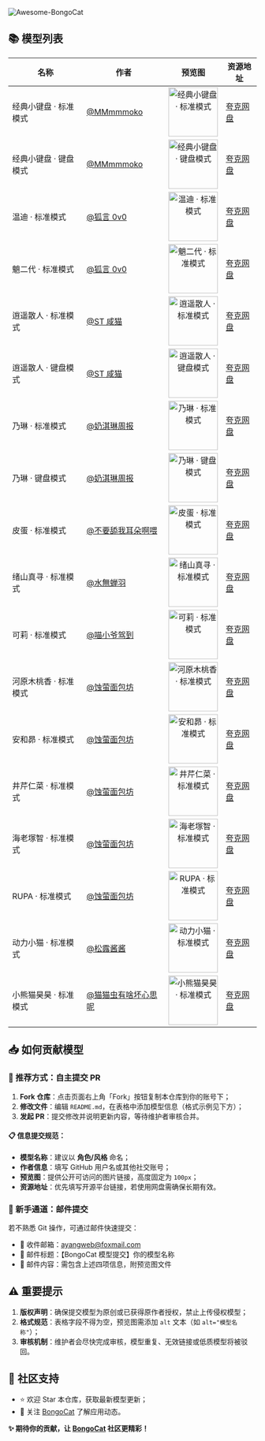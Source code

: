 ![Awesome-BongoCat](https://socialify.git.ci/ayangweb/Awesome-BongoCat/image?custom_description=&description=1&font=Source+Code+Pro&forks=1&issues=1&logo=https%3A%2F%2Fgithub.com%2Fayangweb%2FBongoCat%2Fblob%2Fmaster%2Fsrc-tauri%2Fassets%2Flogo-mac.png%3Fraw%3Dtrue&name=1&owner=1&pattern=Brick+Wall&pulls=1&stargazers=1&theme=Auto)

## 📚 模型列表

| 名称                  | 作者                                                               | 预览图                                                                                                                                                              | 资源地址                                        |
| --------------------- | ------------------------------------------------------------------ | ------------------------------------------------------------------------------------------------------------------------------------------------------------------- | ----------------------------------------------- |
| 经典小键盘 · 标准模式 | [@MMmmmoko](https://space.bilibili.com/5808772)                    | <div align="center"><img src="https://i0.hdslb.com/bfs/openplatform/7a475b7e96151137ef8907c7a91bd3e854f0bbfb.png" height="100" alt="经典小键盘 · 标准模式" /></div> | [夸克网盘](https://pan.quark.cn/s/617015c498b2) |
| 经典小键盘 · 键盘模式 | [@MMmmmoko](https://space.bilibili.com/5808772)                    | <div align="center"><img src="https://i0.hdslb.com/bfs/openplatform/5f68f5de2498cad00f8ac9a4c8a28a7f2665be75.png" height="100" alt="经典小键盘 · 键盘模式" /></div> | [夸克网盘](https://pan.quark.cn/s/330ddf65f592) |
| 温迪 · 标准模式       | [@狐言 0v0](https://www.bilibili.com/video/BV1Dd4y1u7FR)           | <div align="center"><img src="https://i0.hdslb.com/bfs/openplatform/c9c2cc355b1effcbcb5685c7f928c7321900757b.png" height="100" alt="温迪 · 标准模式" /></div>       | [夸克网盘](https://pan.quark.cn/s/be26650c9962) |
| 魈二代 · 标准模式     | [@狐言 0v0](https://www.bilibili.com/video/BV1ZX4y1z7ML)           | <div align="center"><img src="https://i0.hdslb.com/bfs/openplatform/7ac1930ee66efc940bfea0bdd77549cb259e4f64.png" height="100" alt="魈二代 · 标准模式" /></div>     | [夸克网盘](https://pan.quark.cn/s/9d6183501b5d) |
| 逍遥散人 · 标准模式   | [@ST 咸猫](https://www.bilibili.com/video/BV1h34y1h7x8)            | <div align="center"><img src="https://i0.hdslb.com/bfs/openplatform/f9d6121102a9099b22f9b954a693739d0cb484a5.png" height="100" alt="逍遥散人 · 标准模式" /></div>   | [夸克网盘](https://pan.quark.cn/s/b63f8e711beb) |
| 逍遥散人 · 键盘模式   | [@ST 咸猫](https://www.bilibili.com/video/BV1h34y1h7x8)            | <div align="center"><img src="https://i0.hdslb.com/bfs/openplatform/d228a78a5af470296088a036ffcfce64df7d5e19.png" height="100" alt="逍遥散人 · 键盘模式" /></div>   | [夸克网盘](https://pan.quark.cn/s/5ab7fcaa96fe) |
| 乃琳 · 标准模式       | [@奶淇琳周报](https://www.bilibili.com/video/BV1Bz4y1t78t)         | <div align="center"><img src="https://i0.hdslb.com/bfs/openplatform/929b870e4a1f090074399aeaef552b6ae217dde0.png" height="100" alt="乃琳 · 标准模式" /></div>       | [夸克网盘](https://pan.quark.cn/s/15b08c32832f) |
| 乃琳 · 键盘模式       | [@奶淇琳周报](https://www.bilibili.com/video/BV1Bz4y1t78t)         | <div align="center"><img src="https://i0.hdslb.com/bfs/openplatform/a4e3244f955215865f7be108e1961a4f17f12be8.png" height="100" alt="乃琳 · 键盘模式" /></div>       | [夸克网盘](https://pan.quark.cn/s/db1c13530e75) |
| 皮蛋 · 标准模式       | [@不要舔我耳朵啊喂](https://www.bilibili.com/video/BV1Ao4y1z774)   | <div align="center"><img src="https://i0.hdslb.com/bfs/openplatform/6f428f34cb1b0023b77e01c14c19ac4fffdba057.png" height="100" alt="皮蛋 · 标准模式" /></div>       | [夸克网盘](https://pan.quark.cn/s/c8d55dcb3ac7) |
| 绪山真寻 · 标准模式   | [@水無蝉羽](https://www.bilibili.com/video/BV1Ma4y1S7jM)           | <div align="center"><img src="https://i0.hdslb.com/bfs/openplatform/b1a5e88d67cbb01b96a04e819bedfc10a6228f0f.png" height="100" alt="绪山真寻 · 标准模式" /></div>   | [夸克网盘](https://pan.quark.cn/s/3fc42646eab3) |
| 可莉 · 标准模式       | [@喵小爷驾到](https://www.bilibili.com/video/BV19r4y1d7HJ)         | <div align="center"><img src="https://i0.hdslb.com/bfs/openplatform/2c64629c41558c7e7b838cf1ae580ccf463f0ca5.png" height="100" alt="可莉 · 标准模式" /></div>       | [夸克网盘](https://pan.quark.cn/s/a5c238ff2bf3) |
| 河原木桃香 · 标准模式 | [@蚀萤面包坊](https://www.bilibili.com/video/BV1ii421D7Zu)         | <div align="center"><img src="https://i0.hdslb.com/bfs/openplatform/eb205b72a7241990ab8ee4d881bf26e29f411ceb.png" height="100" alt="河原木桃香 · 标准模式" /></div> | [夸克网盘](https://pan.quark.cn/s/6858d6134c18) |
| 安和昴 · 标准模式     | [@蚀萤面包坊](https://www.bilibili.com/video/BV1ii421D7Zu)         | <div align="center"><img src="https://i0.hdslb.com/bfs/openplatform/b4eb83f30df14b1d457e034afb17c4ad5e25c56e.png" height="100" alt="安和昴 · 标准模式" /></div>     | [夸克网盘](https://pan.quark.cn/s/891bd1707386) |
| 井芹仁菜 · 标准模式   | [@蚀萤面包坊](https://www.bilibili.com/video/BV1fJ4m1P7m3)         | <div align="center"><img src="https://i0.hdslb.com/bfs/openplatform/f7784197ccea577275339f448c2125f86aa1290f.png" height="100" alt="井芹仁菜 · 标准模式" /></div>   | [夸克网盘](https://pan.quark.cn/s/8186406d7554) |
| 海老塚智 · 标准模式   | [@蚀萤面包坊](https://www.bilibili.com/video/BV1c4421D7MZ)         | <div align="center"><img src="https://i0.hdslb.com/bfs/openplatform/25ef825aaa62b93e8b850762ef426738d3e2b422.png" height="100" alt="海老塚智 · 标准模式" /></div>   | [夸克网盘](https://pan.quark.cn/s/41274bed8e3a) |
| RUPA · 标准模式       | [@蚀萤面包坊](https://www.bilibili.com/video/BV1kM4m1m7G9)         | <div align="center"><img src="https://i0.hdslb.com/bfs/openplatform/4d2c125b03cf6d491426f7de404f47c4bf4e42ac.png" height="100" alt="RUPA · 标准模式" /></div>       | [夸克网盘](https://pan.quark.cn/s/5273d5ae845f) |
| 动力小猫 · 标准模式   | [@松露酱酱](https://www.bilibili.com/video/BV1SS4y1L7Ey)           | <div align="center"><img src="https://i0.hdslb.com/bfs/openplatform/e87b8e391e66324a03531e672cc94f102a44cb88.png" height="100" alt="动力小猫 · 标准模式" /></div>   | [夸克网盘](https://pan.quark.cn/s/7157b62811ba) |
| 小熊猫昊昊 · 标准模式 | [@猫猫虫有啥坏心思呢](https://www.bilibili.com/video/BV1qz4y1H7E1) | <div align="center"><img src="https://i0.hdslb.com/bfs/openplatform/d66310de01a718334c6a057844ab21d9509a23d7.png" height="100" alt="小熊猫昊昊 · 标准模式" /></div> | [夸克网盘](https://pan.quark.cn/s/cc8830fc86d7) |

## 📥 如何贡献模型

### 🌟 推荐方式：自主提交 PR

1. **Fork 仓库**：点击页面右上角「Fork」按钮复制本仓库到你的账号下；
2. **修改文件**：编辑 `README.md`，在表格中添加模型信息（格式示例见下方）；
3. **发起 PR**：提交修改并说明更新内容，等待维护者审核合并。

#### 📋 信息提交规范：

- **模型名称**：建议以 **角色/风格** 命名；
- **作者信息**：填写 GitHub 用户名或其他社交账号；
- **预览图**：提供公开可访问的图片链接，高度固定为 `100px`；
- **资源地址**：优先填写开源平台链接，若使用网盘需确保长期有效。

### 📧 新手通道：邮件提交

若不熟悉 Git 操作，可通过邮件快速提交：

- 📩 收件邮箱：[ayangweb@foxmail.com](ayangweb@foxmail.com)
- 📝 邮件标题：【BongoCat 模型提交】你的模型名称
- 📎 邮件内容：需包含上述四项信息，附预览图文件

## ⚠️ 重要提示

1. **版权声明**：确保提交模型为原创或已获得原作者授权，禁止上传侵权模型；
2. **格式规范**：表格字段不得为空，预览图需添加 `alt` 文本（如 `alt="模型名称"`）；
3. **审核机制**：维护者会尽快完成审核，模型重复、无效链接或低质模型将被驳回。

## 🤝 社区支持

- ⭐ 欢迎 Star 本仓库，获取最新模型更新；
- 📌 关注 [BongoCat](https://github.com/ayangweb/BongoCat) 了解应用动态。

**✨ 期待你的贡献，让 [BongoCat](https://github.com/ayangweb/BongoCat) 社区更精彩！**
